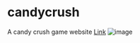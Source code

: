# candycrush
A candy crush game website
[Link](https://candycrushwebsite.netlify.app)
![image](https://github.com/user-attachments/assets/e7cd5ea3-727a-4e1b-bc93-3f21af7323bc)

